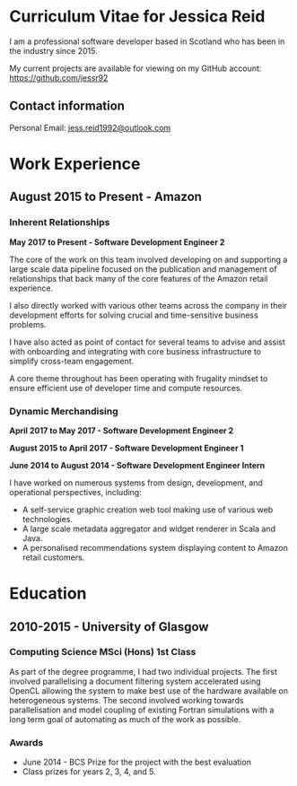 # Curriculum Vitae for Jessica Reid

I am a professional software developer based in Scotland who has been in the industry since 2015.

My current projects are available for viewing on my GitHub account: https://github.com/jessr92

## Contact information

Personal Email: jess.reid1992@outlook.com

# Work Experience

## August 2015 to Present - Amazon

### Inherent Relationships

**May 2017 to Present - Software Development Engineer 2**

The core of the work on this team involved developing on and supporting a large scale data pipeline focused on the
publication and management of relationships that back many of the core features of the Amazon retail experience.

I also directly worked with various other teams across the company in their development efforts for solving crucial and
time-sensitive business problems.

I have also acted as point of contact for several teams to advise and assist with onboarding and integrating with core
business infrastructure to simplify cross-team engagement.

A core theme throughout has been operating with frugality mindset to ensure efficient use of developer time and compute
resources.

### Dynamic Merchandising

**April 2017 to May 2017 - Software Development Engineer 2**

**August 2015 to April 2017 - Software Development Engineer 1**

**June 2014 to August 2014 - Software Development Engineer Intern**

I have worked on numerous systems from design, development, and operational perspectives, including:

* A self-service graphic creation web tool making use of various web technologies.
* A large scale metadata aggregator and widget renderer in Scala and Java.
* A personalised recommendations system displaying content to Amazon retail customers.

# Education

## 2010-2015 - University of Glasgow

### Computing Science MSci (Hons) 1st Class

As part of the degree programme, I had two individual projects. The first involved parallelising a document filtering
system accelerated using OpenCL allowing the system to make best use of the hardware available on heterogeneous systems.
The second involved working towards parallelisation and model coupling of existing Fortran simulations with a long term
goal of automating as much of the work as possible.

### Awards

* June 2014 - BCS Prize for the project with the best evaluation
* Class prizes for years 2, 3, 4, and 5.
